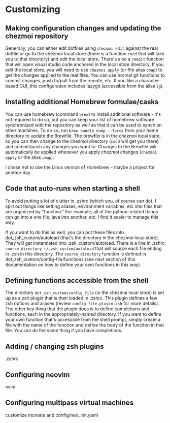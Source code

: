 # Customizing

## Making configuration changes and updating the chezmoi repository

Generally, you can either edit dotfiles using `chezmoi edit` against the real dotfile or go to the chezmoi local store (there is a function `cmcd` that will take you to that directory) and edit the local store. There's also a `cmedit` function that will open visual studio code anchored in the local store directory. If you edit the local store, you will need to use `chezmoi apply` (or fhe alias `cmap`) to get the changes applied to the real files. You can use normal git functions to commit changes, push to/pull from the remote, etc. If you like a character-based GUI, this configuration includes lazygit (accessible from the alias `lg`).

## Installing additional Homebrew formulae/casks

You can use homebrew (command `brew`) to install additional software - it's not required to do so, but you can keep your list of homebrew software synchronized with the repository as well so that it can be used to synch on other machines. To do so, run `brew bundle dump --force` from your home directory to update the Brewfile. The brewfile is in the chezmoi local state, so you can then change to the chezmoi directory (`cmcd` will get you there) and commit/push any changes you want to. Changes to the Brewfile will automatically be applied whenever you apply chezmoi changes (`chezmoi apply` or the alias `cmap`). 

I chose not to use the Linux version of Homebrew - maybe a project for another day.

## Code that auto-runs when starting a shell

To avoid putting a lot of clutter in .zshrc (which you, of course can do), I split out things like setting aliases, environment variables, etc into files that are organized by "function." For example, all of the python-related things can go into a one file, java into another, etc. I find it easier to manage this way.

If you want to do this as well, you can put these files into dot_zsh_custom/autoload (that's the directory in the chezmoi local store). They will get instantiated into .zsh_custom/autoload. There is a line in .zshrc `source_directory ~/.zsh_custom/autoload` that will source each file ending in .zsh in this directory. The `source_directory` function is defined in dot_zsh_custom/config-file/functions (see next section of this documentation on how to define your own functions in this way).

## Defining functions accessible from the shell

The directory `dot_zsh_custom/config_file` (in the chezmoi local store) is set up as a zsh plugin that is then loaded in .zshrc. This plugin defines a few zsh options and aliases (review `config-file.plugin.zsh` for more details). The other key thing that the plugin does is to define completions and functions, each in the appropriately-named directory. If you want to define your own function that's accessible from the shell prompt, simply create a file with the name of the function and define the body of the funciton in that file. You can do the same thing if you have completions.

## Adding / changing zsh plugins

.zshrc

## Configuring neovim

nvim

## Configuring multipass virtual machines

customize mcreate and config/neo_init.yaml
